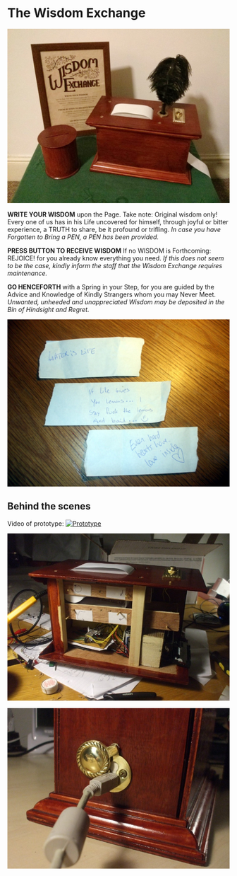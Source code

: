 The Wisdom Exchange
===================

![Wisdom Exchange](https://raw.githubusercontent.com/tangentmonger/wisdomexchange/master/img/wisdomexchange.jpg "Wisdom Exchange")

**WRITE YOUR WISDOM**
upon the Page.  Take note: Original wisdom only!  Every one of us
has in his Life uncovered for himself, through joyful or bitter 
experience, a TRUTH to share, be it profound or trifling.
*In case you have Forgotten to Bring a PEN, a PEN has been provided.*

**PRESS BUTTON TO RECEIVE WISDOM**
If no WISDOM is Forthcoming: REJOICE! for you
already know everything you need. 
*If this does not seem to be the case, kindly inform the staff
that the Wisdom Exchange requires maintenance.* 

**GO HENCEFORTH**
with a Spring in your Step, for you are guided by the Advice and 
Knowledge of Kindly Strangers whom you may Never Meet. 
*Unwanted, unheeded and unappreciated Wisdom may be 
deposited in the Bin of Hindsight and Regret.*

![Irish wisdom](https://raw.githubusercontent.com/tangentmonger/wisdomexchange/master/img/irishwisdom.jpg "Irish wisdom")

Behind the scenes
-----------------

Video of prototype:
[![Prototype](http://img.youtube.com/vi/kCh73GHcI_o/0.jpg)](http://www.youtube.com/watch?v=kCh73GHcI_o)

![Inside](https://raw.githubusercontent.com/tangentmonger/wisdomexchange/master/img/inside.jpg "Inside")

![USB port](https://raw.githubusercontent.com/tangentmonger/wisdomexchange/master/img/usbport.jpg "USB port")


